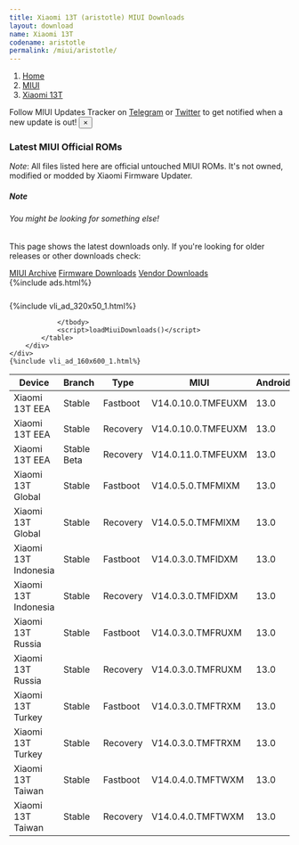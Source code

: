 ```yaml
---
title: Xiaomi 13T (aristotle) MIUI Downloads
layout: download
name: Xiaomi 13T
codename: aristotle
permalink: /miui/aristotle/
---
```

<nav aria-label="breadcrumb">
    <ol class="breadcrumb">
        <li class="breadcrumb-item"><a href="/">Home</a></li>
        <li class="breadcrumb-item"><a href="/miui/">MIUI</a></li>
        <li class="breadcrumb-item active" aria-current="page"><a href="/miui/aristotle/">Xiaomi 13T</a></li>
    </ol>
</nav>
<div class="alert alert-primary alert-dismissible fade show" role="alert">
    Follow MIUI Updates Tracker on <a href="https://t.me/MIUIUpdatesTracker" class="alert-link">Telegram</a>
     or <a href="https://twitter.com/MiFwUpdater" class="alert-link">Twitter</a> to get notified when a new update is out!
    <button type="button" class="close" data-dismiss="alert" aria-label="Close">
        <span aria-hidden="true">&times;</span>
    </button>
</div>

### Latest MIUI Official ROMs
*Note*: All files listed here are official untouched MIUI ROMs. It's not owned, modified or modded by Xiaomi Firmware Updater.
<div class="card">
  <div class="card-body">
    <h5 class="card-title">Note</h5>
    <h6 class="card-subtitle mb-2 text-muted">You might be looking for something else!</h6>
    <p class="card-text">This page shows the latest downloads only.
     If you're looking for older releases or other downloads check:</p>
    <a href="/archive/miui/aristotle/" class="card-link">MIUI Archive</a>
    <a href="/firmware/aristotle/" class="card-link">Firmware Downloads</a>
    <a href="/vendor/aristotle/" class="card-link">Vendor Downloads</a>
  </div>
</div>
{%include ads.html%}
<div class="row justify-content-center">
    <div class="col-10">
        <div class="table-responsive-md" style="margin-top: 25px;">
            {%include vli_ad_320x50_1.html%}
            <table id="miui" class="display dt-responsive nowrap compact table table-striped table-hover table-sm">
                <thead class="thead-dark">
                    <tr>
                        <th data-ref="device">Device</th>
                        <th data-ref="branch">Branch</th>
                        <th data-ref="type">Type</th>
                        <th data-ref="miui">MIUI</th>
                        <th data-ref="android">Android</th>
                        <th data-ref="size">Size</th>
                        <th data-ref="size">Date</th>
                        <th data-ref="link">Link</th>
                    </tr>
                </thead>
                <tbody>
                <tr><td>Xiaomi 13T EEA</td><td>Stable</td><td>Fastboot</td><td>V14.0.10.0.TMFEUXM</td><td>13.0</td><td>7.4 GB</td><td>2023-09-13</td><td><a href="/miui/aristotle/stable/V14.0.10.0.TMFEUXM/">Download</a></td></tr>
<tr><td>Xiaomi 13T EEA</td><td>Stable</td><td>Recovery</td><td>V14.0.10.0.TMFEUXM</td><td>13.0</td><td>5.4 GB</td><td>2023-09-26</td><td><a href="/miui/aristotle/stable/V14.0.10.0.TMFEUXM/">Download</a></td></tr>
<tr><td>Xiaomi 13T EEA</td><td>Stable Beta</td><td>Recovery</td><td>V14.0.11.0.TMFEUXM</td><td>13.0</td><td>5.5 GB</td><td>2023-10-28</td><td><a href="/miui/aristotle/stable beta/V14.0.11.0.TMFEUXM/">Download</a></td></tr>
<tr><td>Xiaomi 13T Global</td><td>Stable</td><td>Fastboot</td><td>V14.0.5.0.TMFMIXM</td><td>13.0</td><td>7.8 GB</td><td>2023-09-13</td><td><a href="/miui/aristotle/stable/V14.0.5.0.TMFMIXM/">Download</a></td></tr>
<tr><td>Xiaomi 13T Global</td><td>Stable</td><td>Recovery</td><td>V14.0.5.0.TMFMIXM</td><td>13.0</td><td>5.4 GB</td><td>2023-09-27</td><td><a href="/miui/aristotle/stable/V14.0.5.0.TMFMIXM/">Download</a></td></tr>
<tr><td>Xiaomi 13T Indonesia</td><td>Stable</td><td>Fastboot</td><td>V14.0.3.0.TMFIDXM</td><td>13.0</td><td>6.9 GB</td><td>2023-09-19</td><td><a href="/miui/aristotle/stable/V14.0.3.0.TMFIDXM/">Download</a></td></tr>
<tr><td>Xiaomi 13T Indonesia</td><td>Stable</td><td>Recovery</td><td>V14.0.3.0.TMFIDXM</td><td>13.0</td><td>5.3 GB</td><td>2023-09-27</td><td><a href="/miui/aristotle/stable/V14.0.3.0.TMFIDXM/">Download</a></td></tr>
<tr><td>Xiaomi 13T Russia</td><td>Stable</td><td>Fastboot</td><td>V14.0.3.0.TMFRUXM</td><td>13.0</td><td>7.1 GB</td><td>2023-09-19</td><td><a href="/miui/aristotle/stable/V14.0.3.0.TMFRUXM/">Download</a></td></tr>
<tr><td>Xiaomi 13T Russia</td><td>Stable</td><td>Recovery</td><td>V14.0.3.0.TMFRUXM</td><td>13.0</td><td>5.3 GB</td><td>2023-09-27</td><td><a href="/miui/aristotle/stable/V14.0.3.0.TMFRUXM/">Download</a></td></tr>
<tr><td>Xiaomi 13T Turkey</td><td>Stable</td><td>Fastboot</td><td>V14.0.3.0.TMFTRXM</td><td>13.0</td><td>6.8 GB</td><td>2023-09-19</td><td><a href="/miui/aristotle/stable/V14.0.3.0.TMFTRXM/">Download</a></td></tr>
<tr><td>Xiaomi 13T Turkey</td><td>Stable</td><td>Recovery</td><td>V14.0.3.0.TMFTRXM</td><td>13.0</td><td>5.3 GB</td><td>2023-09-27</td><td><a href="/miui/aristotle/stable/V14.0.3.0.TMFTRXM/">Download</a></td></tr>
<tr><td>Xiaomi 13T Taiwan</td><td>Stable</td><td>Fastboot</td><td>V14.0.4.0.TMFTWXM</td><td>13.0</td><td>6.6 GB</td><td>2023-10-24</td><td><a href="/miui/aristotle/stable/V14.0.4.0.TMFTWXM/">Download</a></td></tr>
<tr><td>Xiaomi 13T Taiwan</td><td>Stable</td><td>Recovery</td><td>V14.0.4.0.TMFTWXM</td><td>13.0</td><td>5.3 GB</td><td>2023-11-08</td><td><a href="/miui/aristotle/stable/V14.0.4.0.TMFTWXM/">Download</a></td></tr>

                </tbody>
                <script>loadMiuiDownloads()</script>
            </table>
        </div>
    </div>
    {%include vli_ad_160x600_1.html%}
</div>
